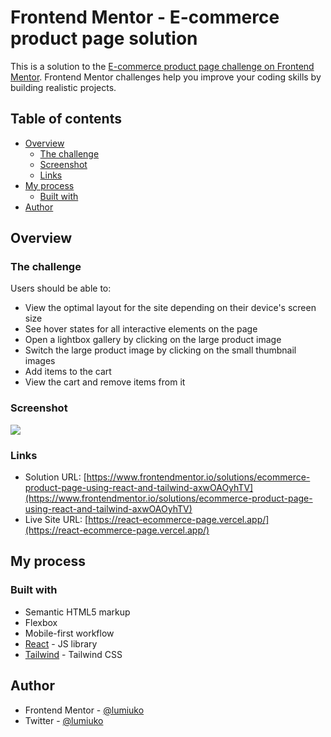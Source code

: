 # Frontend Mentor - E-commerce product page solution

This is a solution to the [E-commerce product page challenge on Frontend Mentor](https://www.frontendmentor.io/challenges/ecommerce-product-page-UPsZ9MJp6). Frontend Mentor challenges help you improve your coding skills by building realistic projects.

## Table of contents

- [Overview](#overview)
  - [The challenge](#the-challenge)
  - [Screenshot](#screenshot)
  - [Links](#links)
- [My process](#my-process)
  - [Built with](#built-with)
- [Author](#author)

## Overview

### The challenge

Users should be able to:

- View the optimal layout for the site depending on their device's screen size
- See hover states for all interactive elements on the page
- Open a lightbox gallery by clicking on the large product image
- Switch the large product image by clicking on the small thumbnail images
- Add items to the cart
- View the cart and remove items from it

### Screenshot

![](https://i.imgur.com/1uRx3KH.png)

### Links

- Solution URL: [https://www.frontendmentor.io/solutions/ecommerce-product-page-using-react-and-tailwind-axwOAOyhTV](https://www.frontendmentor.io/solutions/ecommerce-product-page-using-react-and-tailwind-axwOAOyhTV)
- Live Site URL: [https://react-ecommerce-page.vercel.app/](https://react-ecommerce-page.vercel.app/)

## My process

### Built with

- Semantic HTML5 markup
- Flexbox
- Mobile-first workflow
- [React](https://reactjs.org/) - JS library
- [Tailwind](https://tailwindcss.com/) - Tailwind CSS

## Author

- Frontend Mentor - [@lumiuko](https://www.frontendmentor.io/profile/lumiuko)
- Twitter - [@lumiuko](https://www.twitter.com/lumiuko)
